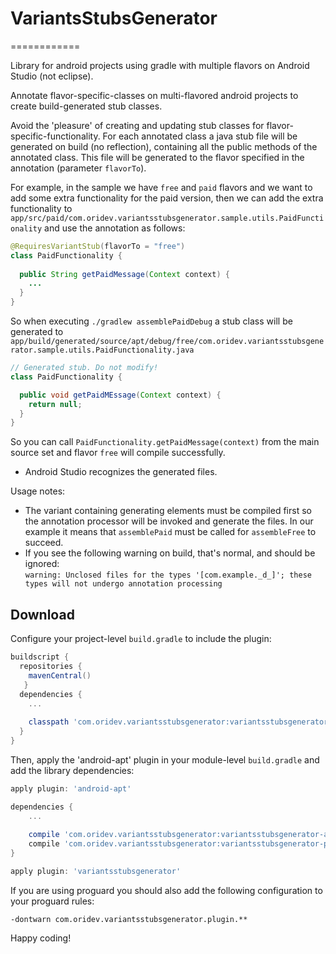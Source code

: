 # VariantsStubsGenerator
============

Library for android projects using gradle with multiple flavors on Android Studio (not eclipse).

Annotate flavor-specific-classes on multi-flavored android projects to 
create build-generated stub classes.

Avoid the 'pleasure' of creating and updating stub classes for flavor-specific-functionality.
For each annotated class a java stub file will be generated on build (no reflection), containing 
all the public methods of the annotated class.
This file will be generated to the flavor specified in the annotation (parameter `flavorTo`).

For example, in the sample we have `free` and `paid` flavors and we want to add some extra 
functionality for the paid version, then we can add the extra functionality to `app/src/paid/com.oridev.variantsstubsgenerator.sample.utils.PaidFunctionality`
and use the annotation as follows:
```java
@RequiresVariantStub(flavorTo = "free")
class PaidFunctionality {
  
  public String getPaidMessage(Context context) {
    ...
  }
}
```

So when executing `./gradlew assemblePaidDebug` a stub class will be generated 
 to `app/build/generated/source/apt/debug/free/com.oridev.variantsstubsgenerator.sample.utils.PaidFunctionality.java`
```java
// Generated stub. Do not modify!
class PaidFunctionality {

  public void getPaidMEssage(Context context) {
    return null;
  }
}
```

So you can call `PaidFunctionality.getPaidMessage(context)` 
from the main source set and flavor `free` will compile successfully.

* Android Studio recognizes the generated files.

Usage notes:
- The variant containing generating elements must be compiled first so 
 the annotation processor will be invoked and generate the files.
 In our example it means that `assemblePaid` must be called for `assembleFree` to succeed.
- If you see the following warning on build, that's normal, and should be ignored:
<br/>`warning: Unclosed files for the types '[com.example._d_]'; these types will not undergo annotation processing`



Download
--------

Configure your project-level `build.gradle` to include the plugin:

```groovy
buildscript {
  repositories {
    mavenCentral()
   }
  dependencies {
    ...
  
    classpath 'com.oridev.variantsstubsgenerator:variantsstubsgenerator-plugin:0.2.6'
  }
}
```

Then, apply the 'android-apt' plugin in your module-level `build.gradle` and add the library
dependencies:

```groovy
apply plugin: 'android-apt'

dependencies {
    ...
    
    compile 'com.oridev.variantsstubsgenerator:variantsstubsgenerator-annotation:0.2.5'
    compile 'com.oridev.variantsstubsgenerator:variantsstubsgenerator-plugin:0.2.6'
}

apply plugin: 'variantsstubsgenerator'

```

If you are using proguard you should also add the following configuration to your proguard rules:
```proguard
-dontwarn com.oridev.variantsstubsgenerator.plugin.**
```



Happy coding!